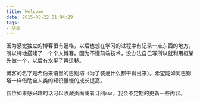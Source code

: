 ```yaml
---
title: Welcome
date: 2015-08-22 01:04:29
tags:
- 随笔
---
```


因为感觉独立的博客很有逼格，以后也想在学习的过程中有记录一点东西的地方，所以特地搭建了一个个人博客。因为不懂前端技术，没办法自己写所以就利用框架先做一个，以后有水平了再迁移。

博客的名字是希伯来语里的巴别塔（为了装逼什么都干得出来）。希望能如同巴别塔一样借助全人类的知识慢慢的成长提高。

各位如果感兴趣的话可以收藏页面或者订阅rss，我会不定期的更新一些内容。